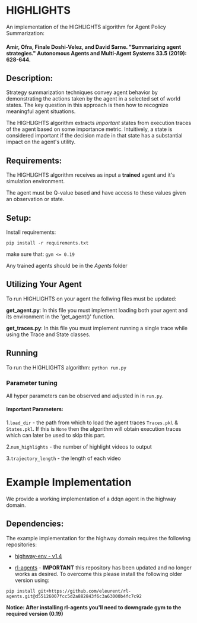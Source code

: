 # HIGHLIGHTS

An implementation of the HIGHLIGHTS algorithm for Agent Policy Summarization: 
#### Amir, Ofra, Finale Doshi-Velez, and David Sarne. "Summarizing agent strategies." Autonomous Agents and Multi-Agent Systems 33.5 (2019): 628-644.

## Description:
Strategy summarization techniques convey agent behavior by demonstrating the actions taken by the agent in a selected set of world states. The key question in this approach is then how to recognize meaningful agent situations.

The HIGHLIGHTS algorithm extracts *important* states from execution traces of the agent based on some importance metric.
Intuitively, a state is considered important if the decision made in that state has a substantial impact on the agent's utility.

## Requirements:

The HIGHLIGHTS algorithm receives as input a **trained** agent and it's simulation environment.

The agent must be Q-value based and have access to these values given an observation or state. 

## Setup:
Install requirements:

`pip install -r requirements.txt`

make sure that: `gym <= 0.19`

Any trained agents should be in the *Agents* folder

## Utilizing Your Agent
To run HIGHLIGHTS on your agent the follwing files must be updated:

**get_agent.py**: In this file you must implement loading both your agent and its environment in the 'get_agent()' function.

**get_traces.py**: In this file you must implement running a single trace while using the Trace and State classes.


## Running
To run the HIGHLIGHTS algorithm: `python run.py`

### Parameter tuning
All hyper parameters can be observed and adjusted in in `run.py`.

#### Important Parameters:

1.`load_dir` - the path from which to load the agent traces `Traces.pkl` & `States.pkl`. If this is `None` then the algorithm will obtain execution traces which can later be used to skip this part.

2.`num_highlights` - the number of highlight videos to output

3.`trajectory_length` - the length of each video

# Example Implementation
We provide a working implementation of a ddqn agent in the highway domain.


## Dependencies:

The example implementation for the highway domain requires the following repositories:

*  [highway-env - v1.4](https://github.com/eleurent/highway-env/tree/v1.4)

*  [rl-agents](https://github.com/eleurent/rl-agents) - **IMPORTANT** this repository has been updated and no longer works as desired. To overcome this please install the following older version using:

`pip install git+https://github.com/eleurent/rl-agents.git@d55126007fcc5d2a882843f6c3a63000b4fc7c92`

**Notice: After installing rl-agents you'll need to downgrade gym to the required version (0.19)**










